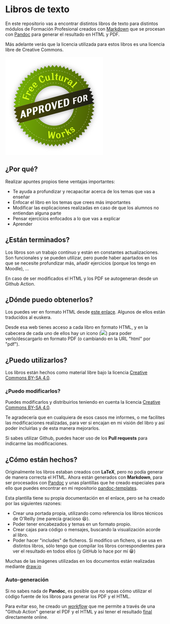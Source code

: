 # Libros de texto
En este repositorio vas a encontrar distintos libros de texto para distintos módulos de Formación Profesional creados con [Markdown](https://markdown.es/sintaxis-markdown/) que se procesan con [Pandoc](https://pandoc.org/) para generar el resultado en HTML y PDF.

Más adelante verás que la licencia utilizada para estos libros es una licencia libre de Creative Commons.


![Cultura libre](https://raw.githubusercontent.com/yuki/yukibook.cls/main/img/seal.svg)

## ¿Por qué?
Realizar apuntes propios tiene ventajas importantes:
* Te ayuda a profundizar y recapacitar acerca de los temas que vas a enseñar
* Enfocar el libro en los temas que crees más importantes
* Modificar las explicaciones realizadas en caso de que los alumnos no entiendan alguna parte
* Pensar ejercicios enfocados a lo que vas a explicar
* Aprender



## ¿Están terminados?
Los libros son un trabajo contínuo y están en constantes actualizaciones. Son funcionales y se pueden utilizar, pero puede haber apartados en los que se necesite profundizar más, añadir ejercicios (porque los tengo en Moodle), ...

En caso de ser modificados el HTML y los PDF se autogeneran desde un Github Action.

## ¿Dónde puedo obtenerlos?
Los puedes ver en formato HTML desde [este enlace](https://yuki.github.io/my-books/). Algunos de ellos están traducidos al euskera.

Desde esa web tienes acceso a cada libro en formato HTML, y en la cabecera de cada uno de ellos hay un icono (<img src="https://github.com/user-attachments/assets/4e8ce536-b631-46e4-9f1a-f4bbd6a289dd" width="20" />) para poder verlo/descargarlo en formato PDF (o cambiando en la URL "html" por "pdf").


## ¿Puedo utilizarlos?
Los libros están hechos como material libre bajo la licencia [Creative Commons BY-SA 4.0](https://creativecommons.org/licenses/by-sa/4.0/deed.es).


### ¿Puedo modificarlos?
Puedes modificarlos y distribuirlos teniendo en cuenta la licencia [Creative Commons BY-SA 4.0](https://creativecommons.org/licenses/by-sa/4.0/deed.es).

Te agradecería que en cualquiera de esos casos me informes, o me facilites las modificaciones realizadas, para ver si encajan en mi visión del libro y así poder incluirlas y de esta manera mejorarlos.

Si sabes utilizar Github, puedes hacer uso de los **Pull requests** para indicarme las modificaciones.



## ¿Cómo están hechos?
Originalmente los libros estaban creados con **LaTeX**, pero no podía generar de manera correcta el HTML. Ahora están generados con **Markdown**, para ser procesados con [Pandoc](https://pandoc.org/) y unas plantillas que he creado especiales para ello que puedes encontrar en mi repositorio [pandoc-templates](https://github.com/yuki/pandoc-templates/).

Esta plantilla tiene su propia documentación en el enlace, pero se ha creado por las siguientes razones:
* Crear una portada propia, utilizando como referencia los libros técnicos de O'Reilly (me parecía gracioso 😆).
* Poder tener encabezados y temas en un formato propio.
* Crear cajas para código o mensajes, buscando la visualización acorde al libro.
* Poder hacer "includes" de ficheros. Si modifico un fichero, si se usa en distintos libros, sólo tengo que compilar los libros correspondientes para ver el resultado en todos ellos (y GitHub lo hace por mí 😁)

Muchas de las imágenes utilizadas en los documentos están realizadas mediante [draw.io](https://www.diagrams.net/)

### Auto-generación
Si no sabes nada de **Pandoc**, es posible que no sepas cómo utilizar el código fuente de los libros para generar los PDF y el HTML. 

Para evitar eso, he creado un _[workflow](https://github.com/yuki/my-books/blob/main/.github/workflows/pandoc-publish.yml)_ que me permite a través de una "Github Action" generar el PDF y el HTML y así tener el resultado [final](https://yuki.github.io/my-books/) directamente online.
